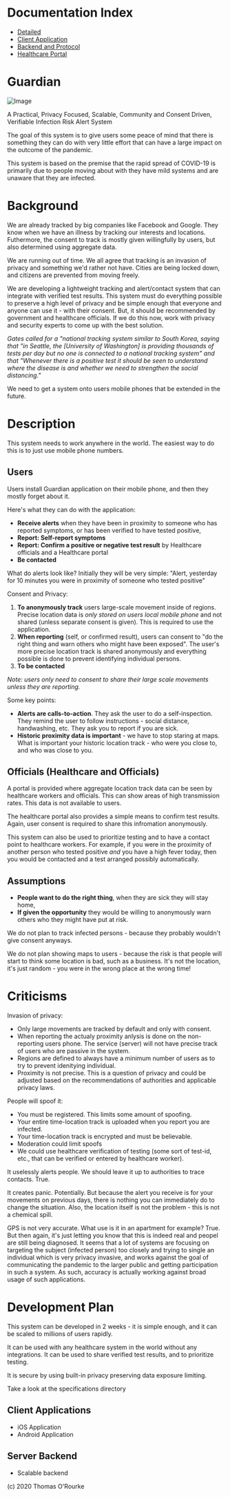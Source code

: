 

# Documentation Index

* [Detailed](https://github.com/tomjoro/guardian/blob/master/details.md)
* [Client Application](https://github.com/tomjoro/guardian/blob/master/specifications/application.md)
* [Backend and Protocol](https://github.com/tomjoro/guardian/blob/master/specifications/backend.md)
* [Healthcare Portal](https://github.com/tomjoro/guardian/blob/master/specifications/healthcare_portal.md)


 # Guardian

![Image](https://github.com/tomjoro/guardian/blob/master/guardian.png)


A Practical, Privacy Focused, Scalable, Community and Consent Driven, Verifiable Infection Risk Alert System

The goal of this system is to give users some peace of mind that there is something they can do with very little effort that can have a large impact on the outcome of the pandemic. 

This system is based on the premise that the rapid spread of COVID-19 is primarily due to people moving about with they have mild systems and are unaware that they are infected.

 # Background

 We are already tracked by big companies like Facebook and Google. They know when we have an illness by tracking our interests and locations. Futhermore, the consent to track is mostly given willingfully by users, but also determined using aggregate data. 

We are running out of time. We all agree that tracking is an invasion of privacy and something we'd rather not have. Cities are being locked down, and citizens are prevented from moving freely. 

We are developing a lightweight tracking and alert/contact system that can integrate with verified test results. This system must do everything possible to preserve a high level of privacy and be simple enough that everyone and anyone can use it - with their consent. But, it should be recommended by government and healthcare officials. If we do this now, work with privacy and security experts to come up with the best solution.

*Gates called for a "national tracking system similar to South Korea, saying that "in Seattle, the [University of Washington] is providing thousands of tests per day but no one is connected to a national tracking system" and that "Whenever there is a positive test it should be seen to understand where the disease is and whether we need to strengthen the social distancing."*


We need to get a system onto users mobile phones that be extended in the future. 

# Description

This system needs to work anywhere in the world. The easiest way to do this is to just use mobile phone numbers. 

## Users 
Users install Guardian application on their mobile phone, and then they mostly forget about it. 

Here's what they can do with the application:
* **Receive alerts** when they have been in proximity to someone who has reported symptoms, or has been verified to have tested positive,
* **Report: Self-report symptoms** 
* **Report: Confirm a positive or negative test result**  by Healthcare officials and a Healthcare portal
* **Be contacted** 

What do alerts look like? Initially they will be very simple: "Alert, yesterday for 10 minutes you were in proximity of someone who tested positive" 

Consent and Privacy:
1. **To anonymously track** users large-scale movement inside of regions. Precise location data is *only stored on users local mobile phone* and not shared (unless separate consent is given). This is required to use the application.
1. **When reporting** (self, or confirmed result), users can consent to "do the right thing and warn others who might have been exposed". The user's more precise location track is shared anonymously and everything possible is done to prevent identifying individual persons.
1. **To be contacted**  

*Note: users only need to consent to share their large scale movements unless they are reporting.*


Some key points:
* **Alerts are calls-to-action**. They ask the user to do a self-inspection. They remind the user to follow instructions - social distance, handwashing, etc. They ask you to report if you are sick.
* **Historic proximity data is important** - we have to stop staring at maps. What is important your historic location track - who were you close to, and who was close to you. 

## Officials (Healthcare and Officials)

A portal is provided where aggregate location track data can be seen by healthcare workers and officials. This can show areas of high transmission rates. This data is not available to users.

The healthcare portal also provides a simple means to confirm test results. Again, user consent is required to share this infromation anonymously.

This system can also be used to prioritize testing and to have a contact point to healthcare workers. For example, if you were in the proximity of another person who tested positive *and* you have a high fever today, then you would be contacted and a test arranged possibly automatically.

## Assumptions

* **People want to do the right thing**, when they are sick they will stay home, 
* **If given the opportunity** they would be willing to anonymously warn others who they might have put at risk. 

We do not plan to track infected persons - because they probably wouldn't give consent anyways.

We do not plan showing maps to users - because the risk is that people will start to think some location is bad, such as a business. It's not the location, it's just random - you were in the wrong place at the wrong time!

# Criticisms

Invasion of privacy:
* Only large movements are tracked by default and only with consent.
* When reporting the actualy proximity anlysis is done on the non-reporting users phone. The service (server) will not have precise track of users who are passive in the system.
* Regions are defined to always have a minimum number of users as to try to prevent idenitying individual.
* Proximity is not precise. This is a question of privacy and could be adjusted based on the recommendations of authorities and applicable privacy laws.

People will spoof it:
* You must be registered. This limits some amount of spoofing. 
* Your entire time-location track is uploaded when you report you are infected.
* Your time-location track is encrypted and must be believable.
* Moderation could limit spoofs
* We could use healthcare verification of testing (some sort of test-id, etc., that can be verified or entered by healthcare worker). 

It uselessly alerts people. We should leave it up to authorities to trace contacts. True.

It creates panic. Potentially. But because the alert you receive is for your movements on previous days, there is nothing you can immediately do to change the situation. Also, the location itself is not the problem - this is not a chemical spill.

GPS is not very accurate. 
What use is it in an apartment for example? True. But then again, it's just letting you know that this is indeed real and peopel are still being diagnosed. It seems that a lot of systems are focusing on targeting the subject (infected person) too closely and trying to single an individual which is very privacy invasive, and works against the goal of communicating the pandemic to the larger public and getting participation in such a system. As such, accuracy is actually working against broad usage of such applications.


# Development Plan

This system can be developed in 2 weeks - it is simple enough, and it can be scaled to millions of users rapidly.

It can be used with any healthcare system in the world without any integrations. It can be used to share verified test results, and to prioritize testing.

It is secure by using built-in privacy preserving data exposure limiting. 

Take a look at the specifications directory

## Client Applications
* iOS Application
* Android Application

## Server Backend
* Scalable backend
             
(c) 2020 Thomas O'Rourke
 
 